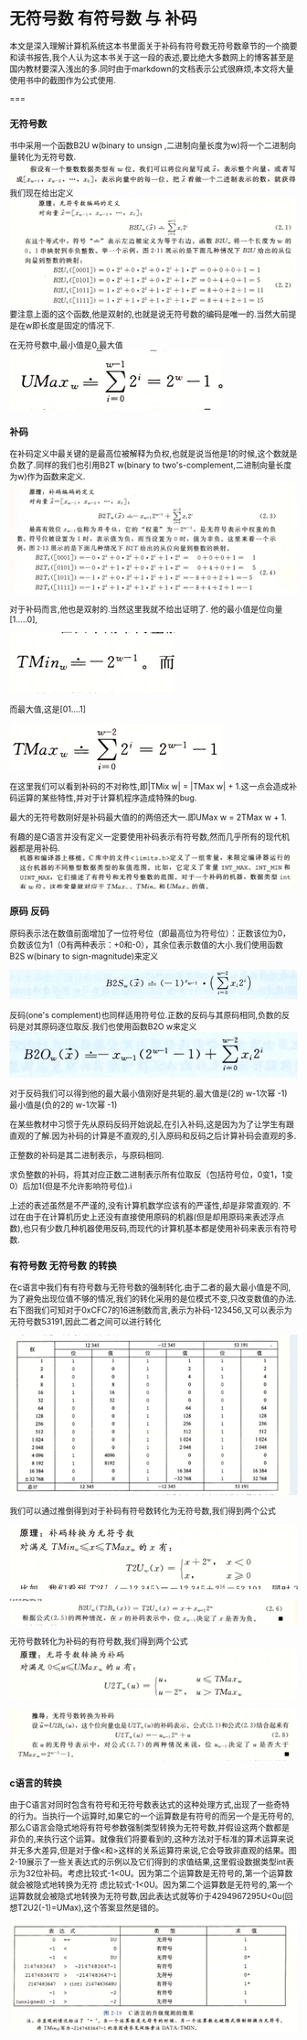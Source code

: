 无符号数 有符号数 与 补码
===

本文是深入理解计算机系统这本书里面关于补码有符号数无符号数章节的一个摘要和读书报告,我个人认为这本书关于这一段的表述,要比绝大多数网上的博客甚至是国内教材要深入浅出的多.同时由于markdown的文档表示公式很麻烦,本文将大量使用书中的截图作为公式使用.

===

### 无符号数
书中采用一个函数B2U w(binary to unsign ,二进制向量长度为w)将一个二进制向量转化为无符号数.
![二进制向量](10-14/binary_vector.png)
我们现在给出定义
![二进制向量](10-14/b2u.png)
要注意上面的这个函数,他是双射的,也就是说无符号数的编码是唯一的.当然大前提是在w即长度是固定的情况下.

在无符号数中,最小值是0,最大值
![二进制向量](10-14/umax.png)
### 补码
在补码定义中最关键的是最高位被解释为负权,也就是说当他是1的时候,这个数就是负数了.同样的我们也引用B2T w(binary to two's-complement,二进制向量长度为w)作为函数来定义.
![二进制向量](10-14/b2t.png)

对于补码而言,他也是双射的.当然这里我就不给出证明了.
他的最小值是位向量[1.....0],

![tmix](10-14/tmix.png)

而最大值,这是[01....1]

![tmax](10-14/tmax.png)

在这里我们可以看到补码的不对称性,即|TMix w| = |TMax w| + 1.这一点会造成补码运算的某些特性,并对于计算机程序造成特殊的bug.

最大的无符号数刚好是补码最大值的的两倍还大一.即UMax w = 2TMax w + 1.

有趣的是C语言并没有定义一定要使用补码表示有符号数,然而几乎所有的现代机器都是用补码.
![limit.h](10-14/limit.h.png)

### 原码 反码

原码表示法在数值前面增加了一位符号位（即最高位为符号位）：正数该位为0，负数该位为1（0有两种表示：+0和-0），其余位表示数值的大小.我们使用函数B2S w(binary to sign-magnitude)来定义

![原码](10-14/bts.png)

反码(one's complement)也同样适用符号位.正数的反码与其原码相同,负数的反码是对其原码逐位取反.我们也使用函数B2O w来定义
![反码](10-14/bto.png)

对于反码我们可以得到他的最大最小值刚好是共轭的.最大值是(2的 w-1次幂 -1) 最小值是(负的2的 w-1次幂 -1)

在某些教材中习惯于先从原码反码开始说起,在引入补码,这是因为为了让学生有跟直观的了解.因为补码的计算是不直观的,引入原码和反码之后计算补码会直观的多.

正整数的补码是其二进制表示，与原码相同.

求负整数的补码，将其对应正数二进制表示所有位取反（包括符号位，0变1，1变0）后加1(但是不允许影响符号位).i

上述的表述虽然是不严谨的,没有计算机数学应该有的严谨性,却是非常直观的.
不过在由于在计算机历史上还没有直接使用原码的机器(但是却用原码来表述浮点数),也只有少数几种机器使用反码,而现代的计算机基本都是使用补码来表示有符号数.

### 有符号数 无符号数 的转换
在c语言中我们有有符号数与无符号数的强制转化.由于二者的最大最小值是不同,为了避免出现位值不够的情况,我们的转化采用的是位模式不变,只改变数值的办法.右下图我们可知对于0xCFC7的16进制数而言,表示为补码-123456,又可以表示为无符号数53191,因此二者之间可以进行转化

![0xcfc7](10-14/0xcfc7.png)

我们可以通过推倒得到对于补码有符号数转化为无符号数,我们得到两个公式

![t2u](10-14/t2u1.png)

![t2u](10-14/t2u2.png)

无符号数转化为补码的有符号数,我们得到两个公式
![u2t](10-14/u2t1.png)

![u2t](10-14/u2t2.png)

### c语言的转换

由于C语言对同时包含有符号和无符号数表达式的这种处理方式,出现了一些奇特的行为。当执行一个运算时,如果它的一个运算数是有符号的而另一个是无符号的,那么C语言会隐式地将有符号参数强制类型转换为无符号数,并假设这两个数都是非负的,来执行这个运算。就像我们将要看到的,这种方法对于标准的算术运算来说并无多大差异,但是对于像<和>这样的关系运算符来说,它会导致非直观的结果。图2-19展示了一些关表达式的示例以及它们得到的求值结果,这里假设数据类型int表示为32位补码。考虑比较式-1<0U。因为第二个运算数是无符号的,第一个运算数就会被隐式地转换为无符
虑比较式-1<0U。因为第二个运算数是无符号的,第一个运算数就会被隐式地转换为无符号数,因此表达式就等价于4294967295U<0u(回想T2U2(-1)=UMax),这个答案显然是错的。

![](10-14/cut.png)
